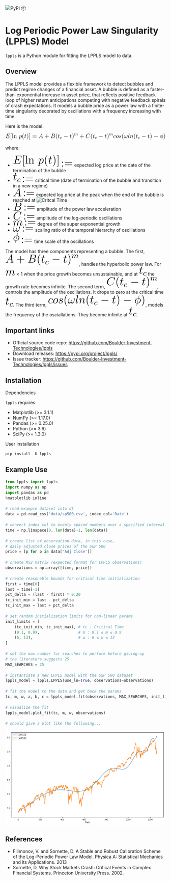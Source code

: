 ![PyPI 📦   ](https://github.com/Boulder-Investment-Technologies/lppls/workflows/PyPI%20%F0%9F%93%A6%20%20%20/badge.svg?branch=master)
# Log Periodic Power Law Singularity (LPPLS) Model 
`lppls` is a Python module for fitting the LPPLS model to data.


## Overview
The LPPLS model provides a flexible framework to detect bubbles and predict regime changes of a financial asset. A bubble is defined as a faster-than-exponential increase in asset price, that reflects positive feedback loop of higher return anticipations competing with negative feedback spirals of crash expectations. It models a bubble price as a power law with a finite-time singularity decorated by oscillations with a frequency increasing with time. 

Here is the model:

![LPPLS Model](https://github.com/Boulder-Investment-Technologies/lppls/raw/master/img/latex/LPPLS_Model.svg)

  where:

  - ![Expected Log Price](https://github.com/Boulder-Investment-Technologies/lppls/raw/master/img/latex/Expected_Log_Price.svg) ![Colon Equals](https://github.com/Boulder-Investment-Technologies/lppls/raw/master/img/latex/coloneq.svg) expected log price at the date of the termination of the bubble
  - ![Critical Time](https://github.com/Boulder-Investment-Technologies/lppls/raw/master/img/latex/Critical_Time.svg) ![Colon Equals](https://github.com/Boulder-Investment-Technologies/lppls/raw/master/img/latex/coloneq.svg) critical time (date of termination of the bubble and transition in a new regime) 
  - ![A](https://github.com/Boulder-Investment-Technologies/lppls/raw/master/img/latex/A.svg) ![Colon Equals](https://github.com/Boulder-Investment-Technologies/lppls/raw/master/img/latex/coloneq.svg) expected log price at the peak when the end of the bubble is reached at <img src="https://latex.codecogs.com/svg.latex?t_c" title="Critcal Time" />
  - ![B](https://github.com/Boulder-Investment-Technologies/lppls/raw/master/img/latex/B.svg) ![Colon Equals](https://github.com/Boulder-Investment-Technologies/lppls/raw/master/img/latex/coloneq.svg) amplitude of the power law acceleration
  - ![C](https://github.com/Boulder-Investment-Technologies/lppls/raw/master/img/latex/C.svg) ![Colon Equals](https://github.com/Boulder-Investment-Technologies/lppls/raw/master/img/latex/coloneq.svg) amplitude of the log-periodic oscillations
  - ![m](https://github.com/Boulder-Investment-Technologies/lppls/raw/master/img/latex/m.svg) ![Colon Equals](https://github.com/Boulder-Investment-Technologies/lppls/raw/master/img/latex/coloneq.svg) degree of the super exponential growth
  - ![omega](https://github.com/Boulder-Investment-Technologies/lppls/raw/master/img/latex/omega.svg) ![Colon Equals](https://github.com/Boulder-Investment-Technologies/lppls/raw/master/img/latex/coloneq.svg) scaling ratio of the temporal hierarchy of oscillations
  - ![phi](https://github.com/Boulder-Investment-Technologies/lppls/raw/master/img/latex/phi.svg) ![Colon Equals](https://github.com/Boulder-Investment-Technologies/lppls/raw/master/img/latex/coloneq.svg) time scale of the oscillations
    
The model has three components representing a bubble. The first, ![LPPLS Term 1](https://github.com/Boulder-Investment-Technologies/lppls/raw/master/img/latex/LPPLS_Term_1.svg), handles the hyperbolic power law. For ![m](https://github.com/Boulder-Investment-Technologies/lppls/raw/master/img/latex/m.svg) < 1 when the price growth becomes unsustainable, and at ![Critical Time](https://github.com/Boulder-Investment-Technologies/lppls/raw/master/img/latex/Critical_Time.svg) the growth rate becomes infinite. The second term, ![LPPLS Term 2](https://github.com/Boulder-Investment-Technologies/lppls/raw/master/img/latex/LPPLS_Term_2.svg), controls the amplitude of the oscillations. It drops to zero at the critical time ![Critical Time](https://github.com/Boulder-Investment-Technologies/lppls/raw/master/img/latex/Critical_Time.svg). The third term, ![LPPLS Term 3](https://github.com/Boulder-Investment-Technologies/lppls/raw/master/img/latex/LPPLS_Term_3.svg), models the frequency of the osciallations. They become infinite at ![Critical Time](https://github.com/Boulder-Investment-Technologies/lppls/raw/master/img/latex/Critical_Time.svg).

## Important links
 - Official source code repo: https://github.com/Boulder-Investment-Technologies/lppls
 - Download releases: https://pypi.org/project/lppls/
 - Issue tracker: https://github.com/Boulder-Investment-Technologies/lppls/issues

## Installation
Dependencies

`lppls` requires:
 - Matplotlib (>= 3.1.1)
 - NumPy (>= 1.17.0)
 - Pandas (>= 0.25.0)
 - Python (>= 3.6)
 - SciPy (>= 1.3.0)

User installation
```
pip install -U lppls
```

## Example Use
```python
from lppls import lppls
import numpy as np
import pandas as pd
%matplotlib inline

# read example dataset into df 
data = pd.read_csv('data/sp500.csv', index_col='Date')

# convert index col to evenly spaced numbers over a specified interval
time = np.linspace(0, len(data)-1, len(data))

# create list of observation data, in this case, 
# daily adjusted close prices of the S&P 500
price = [p for p in data['Adj Close']]

# create Mx2 matrix (expected format for LPPLS observations)
observations = np.array([time, price])

# create reasonable bounds for critical time initialization
first = time[0]
last = time[-1]
pct_delta = (last - first) * 0.20
tc_init_min = last - pct_delta
tc_init_max = last + pct_delta

# set random initialization limits for non-linear params
init_limits = [
    (tc_init_min, tc_init_max), # tc : Critical Time 
    (0.1, 0.9),                 # m : 0.1 ≤ m ≤ 0.9
    (6, 13),                    # ω : 6 ≤ ω ≤ 13
]

# set the max number for searches to perform before giving-up
# the literature suggests 25
MAX_SEARCHES = 25

# instantiate a new LPPLS model with the S&P 500 dataset
lppls_model = lppls.LPPLS(use_ln=True, observations=observations)

# fit the model to the data and get back the params
tc, m, w, a, b, c = lppls_model.fit(observations, MAX_SEARCHES, init_limits, minimizer='Nelder-Mead')

# visualize the fit
lppls_model.plot_fit(tc, m, w, observations)

# should give a plot like the following...
```

![LPPLS Fit to the S&P500 Dataset](https://github.com/Boulder-Investment-Technologies/lppls/raw/master/img/sp500_lppls_fit.png)

## References
 - Filimonov, V. and Sornette, D. A Stable and Robust Calibration Scheme of the Log-Periodic Power Law Model. Physica A: Statistical Mechanics and its Applications. 2013
 - Sornette, D. Why Stock Markets Crash: Critical Events in Complex Financial Systems. Princeton University Press. 2002.
